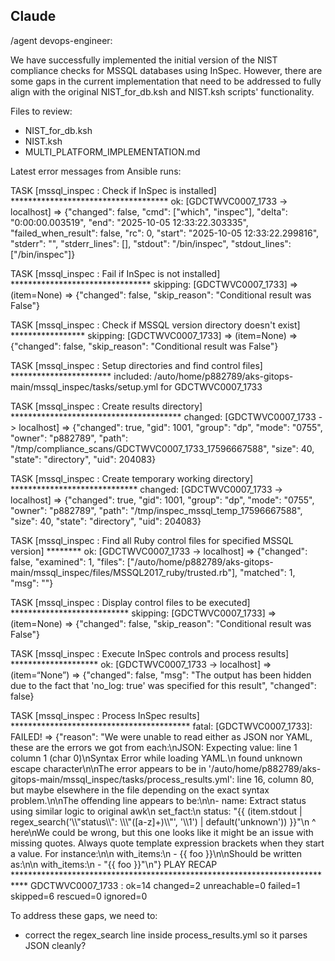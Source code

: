 ## Claude

/agent devops-engineer:

We have successfully implemented the initial version of the NIST compliance checks for MSSQL databases using InSpec. However, there are some gaps in the current implementation that need to be addressed to fully align with the original NIST_for_db.ksh and NIST.ksh scripts' functionality.

Files to review:
- NIST_for_db.ksh
- NIST.ksh
- MULTI_PLATFORM_IMPLEMENTATION.md



Latest error messages from Ansible runs:

TASK [mssql_inspec : Check if InSpec is installed] ************************************
ok: [GDCTWVC0007_1733 -> localhost] => {"changed": false, "cmd": ["which", "inspec"], "delta": "0:00:00.003519", "end": "2025-10-05 12:33:22.303335", "failed_when_result": false, "rc": 0, "start": "2025-10-05 12:33:22.299816", "stderr": "", "stderr_lines": [], "stdout": "/bin/inspec", "stdout_lines": ["/bin/inspec"]}

TASK [mssql_inspec : Fail if InSpec is not installed] ********************************
skipping: [GDCTWVC0007_1733] => (item=None)  => {"changed": false, "skip_reason": "Conditional result was False"}

TASK [mssql_inspec : Check if MSSQL version directory doesn't exist] *****************
skipping: [GDCTWVC0007_1733] => (item=None)  => {"changed": false, "skip_reason": "Conditional result was False"}

TASK [mssql_inspec : Setup directories and find control files] ***********************
included: /auto/home/p882789/aks-gitops-main/mssql_inspec/tasks/setup.yml for GDCTWVC0007_1733

TASK [mssql_inspec : Create results directory] ***************************************
changed: [GDCTWVC0007_1733 -> localhost] => {"changed": true, "gid": 1001, "group": "dp", "mode": "0755", "owner": "p882789", "path": "/tmp/compliance_scans/GDCTWVC0007_1733_17596667588", "size": 40, "state": "directory", "uid": 204083}

TASK [mssql_inspec : Create temporary working directory] *****************************
changed: [GDCTWVC0007_1733 -> localhost] => {"changed": true, "gid": 1001, "group": "dp", "mode": "0755", "owner": "p882789", "path": "/tmp/inspec_mssql_temp_17596667588", "size": 40, "state": "directory", "uid": 204083}

TASK [mssql_inspec : Find all Ruby control files for specified MSSQL version] ********
ok: [GDCTWVC0007_1733 -> localhost] => {"changed": false, "examined": 1, "files": ["/auto/home/p882789/aks-gitops-main/mssql_inspec/files/MSSQL2017_ruby/trusted.rb"], "matched": 1, "msg": ""}

TASK [mssql_inspec : Display control files to be executed] ***************************
skipping: [GDCTWVC0007_1733] => (item=None)  => {"changed": false, "skip_reason": "Conditional result was False"}

TASK [mssql_inspec : Execute InSpec controls and process results] ********************
ok: [GDCTWVC0007_1733 -> localhost] => (item=“None”) => {"changed": false, "msg": "The output has been hidden due to the fact that 'no_log: true' was specified for this result", "changed": false}

TASK [mssql_inspec : Process InSpec results] *****************************************
fatal: [GDCTWVC0007_1733]: FAILED! => {"reason": "We were unable to read either as JSON nor YAML, these are the errors we got from each:\nJSON: Expecting value: line 1 column 1 (char 0)\nSyntax Error while loading YAML.\n found unknown escape character\n\nThe error appears to be in '/auto/home/p882789/aks-gitops-main/mssql_inspec/tasks/process_results.yml': line 16, column 80, but maybe elsewhere in the file depending on the exact syntax problem.\n\nThe offending line appears to be:\n\n- name: Extract status using similar logic to original awk\n  set_fact:\n    status: \"{{ (item.stdout | regex_search('\\\\\"status\\\\\": \\\\\\\"([a-z]+)\\\\\"', '\\\\1') | default('unknown')) }}\"\n                           ^ here\nWe could be wrong, but this one looks like it might be an issue with missing quotes. Always quote template expression brackets when they start a value. For instance:\n\n    with_items:\n      - {{ foo }}\n\nShould be written as:\n\n    with_items:\n      - \"{{ foo }}\"\n"}
PLAY RECAP ***************************************************************************
GDCTWVC0007_1733            : ok=14   changed=2   unreachable=0   failed=1   skipped=6   rescued=0   ignored=0

To address these gaps, we need to:
- correct the regex_search line inside process_results.yml so it parses JSON cleanly?